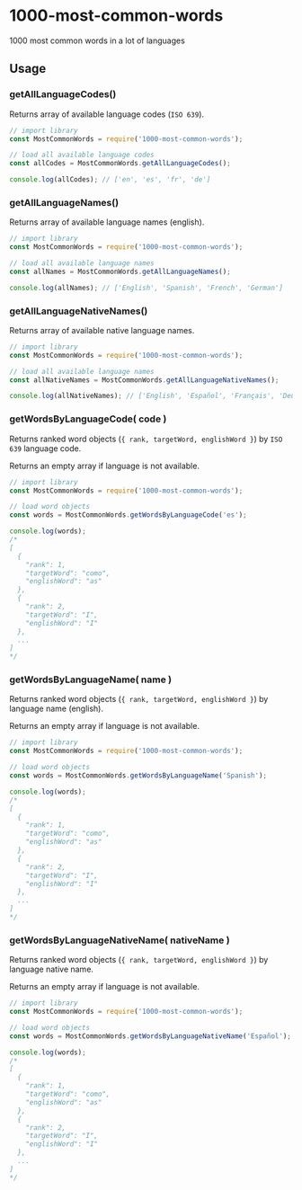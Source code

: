 # 1000-most-common-words

1000 most common words in a lot of languages

## Usage

### getAllLanguageCodes()

Returns array of available language codes (`ISO 639`).

```javascript
// import library
const MostCommonWords = require('1000-most-common-words');

// load all available language codes
const allCodes = MostCommonWords.getAllLanguageCodes();

console.log(allCodes); // ['en', 'es', 'fr', 'de']
```

### getAllLanguageNames()

Returns array of available language names (english).

```javascript
// import library
const MostCommonWords = require('1000-most-common-words');

// load all available language names
const allNames = MostCommonWords.getAllLanguageNames();

console.log(allNames); // ['English', 'Spanish', 'French', 'German']
```

### getAllLanguageNativeNames()

Returns array of available native language names.

```javascript
// import library
const MostCommonWords = require('1000-most-common-words');

// load all available language names
const allNativeNames = MostCommonWords.getAllLanguageNativeNames();

console.log(allNativeNames); // ['English', 'Español', 'Français', 'Deutsch']
```

### getWordsByLanguageCode( code )

Returns ranked word objects (`{ rank, targetWord, englishWord }`) by `ISO 639` language code. 

Returns an empty array if language is not available.

```javascript
// import library
const MostCommonWords = require('1000-most-common-words');

// load word objects
const words = MostCommonWords.getWordsByLanguageCode('es');

console.log(words);
/*
[
  {
    "rank": 1,
    "targetWord": "como",
    "englishWord": "as"
  },
  {
    "rank": 2,
    "targetWord": "I",
    "englishWord": "I"
  },
  ...
]
*/
```

### getWordsByLanguageName( name )

Returns ranked word objects (`{ rank, targetWord, englishWord }`) by language name (english). 

Returns an empty array if language is not available.

```javascript
// import library
const MostCommonWords = require('1000-most-common-words');

// load word objects
const words = MostCommonWords.getWordsByLanguageName('Spanish');

console.log(words);
/*
[
  {
    "rank": 1,
    "targetWord": "como",
    "englishWord": "as"
  },
  {
    "rank": 2,
    "targetWord": "I",
    "englishWord": "I"
  },
  ...
]
*/
```

### getWordsByLanguageNativeName( nativeName )

Returns ranked word objects (`{ rank, targetWord, englishWord }`) by language native name. 

Returns an empty array if language is not available.

```javascript
// import library
const MostCommonWords = require('1000-most-common-words');

// load word objects
const words = MostCommonWords.getWordsByLanguageNativeName('Español');

console.log(words);
/*
[
  {
    "rank": 1,
    "targetWord": "como",
    "englishWord": "as"
  },
  {
    "rank": 2,
    "targetWord": "I",
    "englishWord": "I"
  },
  ...
]
*/
```

  


